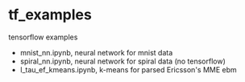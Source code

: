 # tf_examples
tensorflow examples

* mnist_nn.ipynb, neural network for mnist data
* spiral_nn.ipynb, neural network for spiral data (no tensorflow)
* l_tau_ef_kmeans.ipynb, k-means for parsed Ericsson's MME ebm

